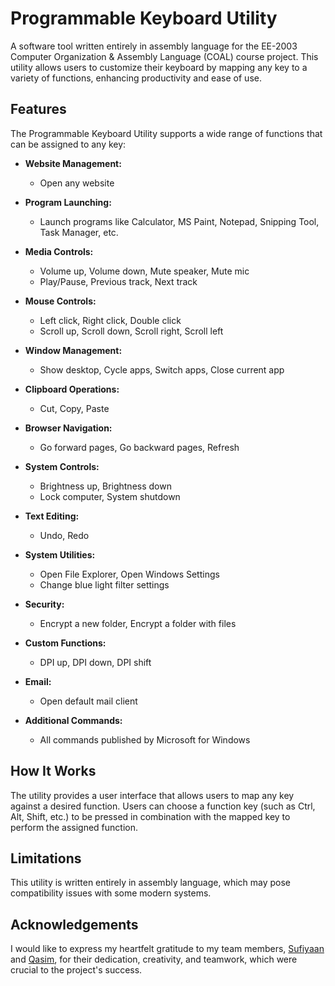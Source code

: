 # Programmable Keyboard Utility

A software tool written entirely in assembly language for the EE-2003 Computer Organization & Assembly Language (COAL) course project. This utility allows users to customize their keyboard by mapping any key to a variety of functions, enhancing productivity and ease of use.

## Features

The Programmable Keyboard Utility supports a wide range of functions that can be assigned to any key:

- **Website Management:**
  - Open any website

- **Program Launching:**
  - Launch programs like Calculator, MS Paint, Notepad, Snipping Tool, Task Manager, etc.

- **Media Controls:**
  - Volume up, Volume down, Mute speaker, Mute mic
  - Play/Pause, Previous track, Next track

- **Mouse Controls:**
  - Left click, Right click, Double click
  - Scroll up, Scroll down, Scroll right, Scroll left

- **Window Management:**
  - Show desktop, Cycle apps, Switch apps, Close current app

- **Clipboard Operations:**
  - Cut, Copy, Paste

- **Browser Navigation:**
  - Go forward pages, Go backward pages, Refresh

- **System Controls:**
  - Brightness up, Brightness down
  - Lock computer, System shutdown

- **Text Editing:**
  - Undo, Redo

- **System Utilities:**
  - Open File Explorer, Open Windows Settings
  - Change blue light filter settings

- **Security:**
  - Encrypt a new folder, Encrypt a folder with files

- **Custom Functions:**
  - DPI up, DPI down, DPI shift

- **Email:**
  - Open default mail client

- **Additional Commands:**
  - All commands published by Microsoft for Windows

## How It Works
The utility provides a user interface that allows users to map any key against a desired function. Users can choose a function key (such as Ctrl, Alt, Shift, etc.) to be pressed in combination with the mapped key to perform the assigned function.

## Limitations
This utility is written entirely in assembly language, which may pose compatibility issues with some modern systems.

## Acknowledgements
I would like to express my heartfelt gratitude to my team members, [Sufiyaan](https://github.com/sufiyaanusmani) and [Qasim](https://github.com/pkcoder420), for their dedication, creativity, and teamwork, which were crucial to the project's success.
